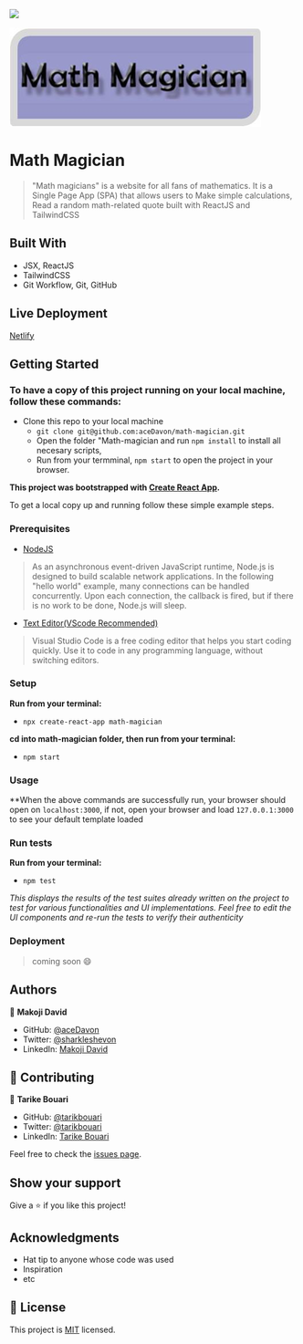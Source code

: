 ![](https://img.shields.io/badge/Microverse-blueviolet)

![](./src/img/__mockup__/MathMagician.jpg)

# Math Magician

> "Math magicians" is a website for all fans of mathematics. It is a Single Page App (SPA) that allows users to Make simple calculations, Read a random math-related quote built with ReactJS and TailwindCSS

## Built With

- JSX, ReactJS
- TailwindCSS
- Git Workflow, Git, GitHub

## Live Deployment

[Netlify](https://magical-daifuku-5570ac.netlify.app/)

## Getting Started

### To have a copy of this project running on your local machine, follow these commands:

- Clone this repo to your local machine
  - `git clone git@github.com:aceDavon/math-magician.git`
  - Open the folder "Math-magician and run `npm install` to install all necesary scripts,
  - Run from your termminal, `npm start` to open the project in your browser.

**This project was bootstrapped with [Create React App](https://github.com/facebook/create-react-app).**

To get a local copy up and running follow these simple example steps.

### Prerequisites

- [NodeJS](https://nodejs.org/en/docs/)

> As an asynchronous event-driven JavaScript runtime, Node.js is designed to build scalable network applications. In the following "hello world" example, many connections can be handled concurrently. Upon each connection, the callback is fired, but if there is no work to be done, Node.js will sleep.

- [Text Editor(VScode Recommended)](https://code.visualstudio.com/)

> Visual Studio Code is a free coding editor that helps you start coding quickly. Use it to code in any programming language, without switching editors.

### Setup

**Run from your terminal:**

- `npx create-react-app math-magician`

**cd into math-magician folder, then run from your terminal:**

- `npm start`

### Usage

\*\*When the above commands are successfully run, your browser should open on `localhost:3000`, if not, open your browser and load `127.0.0.1:3000` to see your default template loaded

### Run tests

**Run from your terminal:**

- `npm test`

_This displays the results of the test suites already written on the project to test for various functionalities and UI implementations. Feel free to edit the UI components and re-run the tests to verify their authenticity_

### Deployment

> coming soon :smile:

## Authors

👤 **Makoji David**

- GitHub: [@aceDavon](https://github.com/aceDavon)
- Twitter: [@sharkleshevon](https://twitter.com/sharkleshevon)
- LinkedIn: [Makoji David](https://www.linkedin.com/in/david-makoji-b6090971/)

## 🤝 Contributing

👤 **Tarike Bouari**

- GitHub: [@tarikbouari](https://github.com/tarikbouari)
- Twitter: [@tarikbouari](https://twitter.com/tarikbouari)
- LinkedIn: [Tarike Bouari](https://www.linkedin.com/in/tarik-bouari-44b7191a6/)

Feel free to check the [issues page](../../issues/).

## Show your support

Give a ⭐️ if you like this project!

## Acknowledgments

- Hat tip to anyone whose code was used
- Inspiration
- etc

## 📝 License

This project is [MIT](./MIT.md) licensed.
